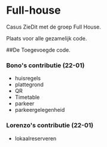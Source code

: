 # Full-house
Casus ZieDit met de groep Full House.

Plaats voor alle gezamelijk code. 

##De Toegevoegde code. 

### Bono's contributie (22-01)
* huisregels
* plattegrond
* QR
* Timetable
* parkeer
* parkeergelegenheid

### Lorenzo's contributie (22-01)
* lokaalreserveren
